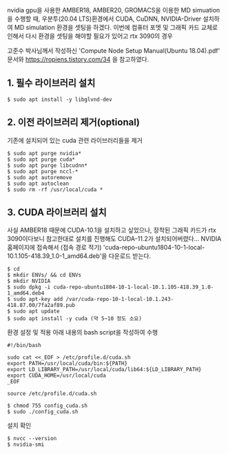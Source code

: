 nvidia gpu을 사용한 AMBER18, AMBER20, GROMACS을 이용한 MD simuation을 수행할 때, 우분투(20.04 LTS)환경에서 CUDA, CuDNN, NVIDIA-Driver 설치하여 MD simulation 환경을 셋팅을 하겠다. 
이번에 컴퓨터 포멧 및 그래픽 카드 교체로 인해서 다시 환경을 셋팅을 해야할 필요가 있어고 rtx 3090의 경우 

고준수 박사님께서 작성하신 'Compute Node Setup Manual(Ubuntu 18.04).pdf' 문서와 https://ropiens.tistory.com/34 을 참고하였다.

## 1. 필수 라이브러리 설치

    $ sudo apt install -y libglvnd-dev

## 2. 이전 라이브러리 제거(optional)
기존에 설치되어 있는 cuda 관련 라이브러리들을 제거 
    
    $ sudo apt purge nvidia*
    $ sudo apt purge cuda*
    $ sudo apt purge libcudnn*
    $ sudo apt purge nccl-*
    $ sudo apt autoremove
    $ sudo apt autoclean
    $ sudo rm -rf /usr/local/cuda *

## 3. CUDA 라이브러리 설치
사실 AMBER18 때문에 CUDA-10.1을 설치하고 싶었으나, 장착된 그래픽 카드가 rtx 3090이다보니 참고한대로 설치를 진행해도 CUDA-11.2가 설치되어버렸다...
NVIDIA 홈페이지에 접속해서 (접속 경로 적기) 'cuda-repo-ubuntu1804-10-1-local-10.1.105-418.39_1.0-1_amd64.deb'을 다운로드 받는다.

    $ cd
    $ mkdir ENVs/ && cd ENVs
    $ mkdir NVIDIA
    $ sudo dpkg -i cuda-repo-ubuntu1804-10-1-local-10.1.105-418.39_1.0-1_amd64.deb4
    $ sudo apt-key add /var/cuda-repo-10-1-local-10.1.243-418.87.00/7fa2af89.pub
    $ sudo apt update
    $ sudo apt install -y cuda (약 5~10 정도 소요)

 환경 설정 및 적용
아래 내용의 bash script을 작성하여 수행
```
#!/bin/bash

sudo cat <<_EOF > /etc/profile.d/cuda.sh
export PATH=/usr/local/cuda/bin:${PATH}
export LD_LIBRARY_PATH=/usr/local/cuda/lib64:${LD_LIBRARY_PATH}
export CUDA_HOME=/usr/local/cuda
_EOF

source /etc/profile.d/cuda.sh
```

    $ chmod 755 config_cuda.sh
    $ sudo ./config_cuda.sh

 설치 확인
 
    $ nvcc --version
    $ nvidia-smi





